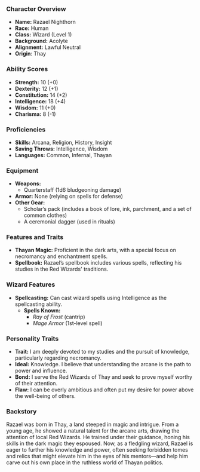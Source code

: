 
### Character Overview

- **Name:** Razael Nighthorn
- **Race:** Human
- **Class:** Wizard (Level 1)
- **Background:** Acolyte
- **Alignment:** Lawful Neutral
- **Origin**: Thay

### Ability Scores

- **Strength:** 10 (+0)
- **Dexterity:** 12 (+1)
- **Constitution:** 14 (+2)
- **Intelligence:** 18 (+4)
- **Wisdom:** 11 (+0)
- **Charisma:** 8 (-1)

### Proficiencies

- **Skills:** Arcana, Religion, History, Insight
- **Saving Throws:** Intelligence, Wisdom
- **Languages:** Common, Infernal, Thayan

### Equipment

- **Weapons:**
  - Quarterstaff (1d6 bludgeoning damage)
- **Armor:** None (relying on spells for defense)
- **Other Gear:**
  - Scholar’s pack (includes a book of lore, ink, parchment, and a set of common clothes)
  - A ceremonial dagger (used in rituals)

### Features and Traits

- **Thayan Magic:** Proficient in the dark arts, with a special focus on necromancy and enchantment spells.
- **Spellbook:** Razael’s spellbook includes various spells, reflecting his studies in the Red Wizards' traditions.

### Wizard Features

- **Spellcasting:** Can cast wizard spells using Intelligence as the spellcasting ability.
  - **Spells Known:**
    - *Ray of Frost* (cantrip)
    - *Mage Armor* (1st-level spell)

### Personality Traits

- **Trait:** I am deeply devoted to my studies and the pursuit of knowledge, particularly regarding necromancy.
- **Ideal:** Knowledge. I believe that understanding the arcane is the path to power and influence.
- **Bond:** I serve the Red Wizards of Thay and seek to prove myself worthy of their attention.
- **Flaw:** I can be overly ambitious and often put my desire for power above the well-being of others.

### Backstory

Razael was born in Thay, a land steeped in magic and intrigue. From a young age, he showed a natural talent for the arcane arts, drawing the attention of local Red Wizards. He trained under their guidance, honing his skills in the dark magic they espoused. Now, as a fledgling wizard, Razael is eager to further his knowledge and power, often seeking forbidden tomes and relics that might elevate him in the eyes of his mentors—and help him carve out his own place in the ruthless world of Thayan politics.
<!--stackedit_data:
eyJoaXN0b3J5IjpbMTkzNTQwNTY4OV19
-->